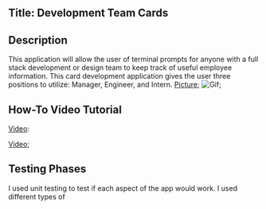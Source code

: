 ## Title: Development Team Cards

## Description
This application will allow the user of terminal prompts for anyone with a full stack development or design team to keep track of useful employee information. This card development application gives the user three positions to utilize: Manager, Engineer, and Intern.
[Picture](https://github.com/VHarris113/team-cards/blob/c9171fa65b26af0af20705252191fcf0674ac74a/assets/teamcards.png);
![Gif]();

## How-To Video Tutorial
[Video](https://drive.google.com/file/d/1IJmYL3sCxzasQ2n0dHvRBiJWwexoo1Fp/view):

[Video](https://drive.google.com/file/d/1lgoIB0carkVyhb4ns9aSqJtQ5OcdB-7L/view);

## Testing Phases
I used unit testing to test if each aspect of the app would work. I used different types of 